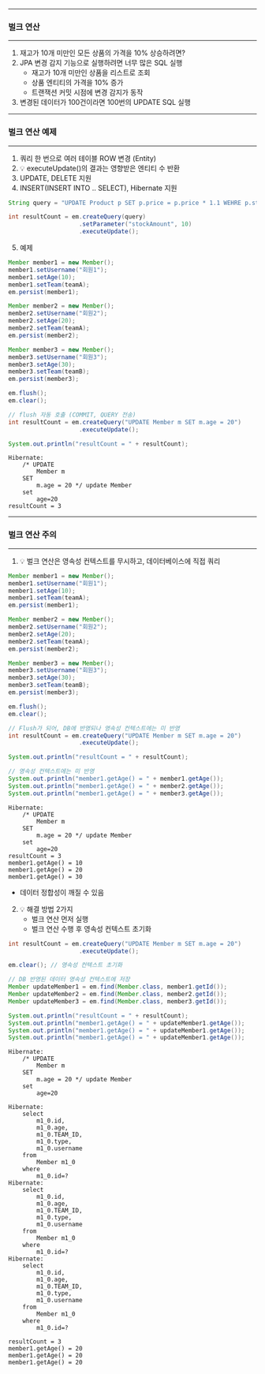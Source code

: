 -----
### 벌크 연산
-----
1. 재고가 10개 미만인 모든 상품의 가격을 10% 상승하려면?
2. JPA 변경 감지 기능으로 실행하려면 너무 많은 SQL 실행
   - 재고가 10개 미만인 상품을 리스트로 조회
   - 상품 엔티티의 가격을 10% 증가
   - 트랜잭션 커밋 시점에 변경 감지가 동작
3. 변경된 데이터가 100건이라면 100번의 UPDATE SQL 실행

-----
### 벌크 연산 예제
-----
1. 쿼리 한 번으로 여러 테이블 ROW 변경 (Entity)
2. 💡 executeUpdate()의 결과는 영향받은 엔티티 수 반환
3. UPDATE, DELETE 지원
4. INSERT(INSERT INTO .. SELECT), Hibernate 지원
```java
String query = "UPDATE Product p SET p.price = p.price * 1.1 WEHRE p.stockAmount < :stockAmount";

int resultCount = em.createQuery(query)
                    .setParameter("stockAmount", 10)
                    .executeUpdate();
```

5. 예제
```java
Member member1 = new Member();
member1.setUsername("회원1");
member1.setAge(10);
member1.setTeam(teamA);
em.persist(member1);

Member member2 = new Member();
member2.setUsername("회원2");
member2.setAge(20);
member2.setTeam(teamA);
em.persist(member2);

Member member3 = new Member();
member3.setUsername("회원3");
member3.setAge(30);
member3.setTeam(teamB);
em.persist(member3);

em.flush();
em.clear();

// flush 자동 호출 (COMMIT, QUERY 전송)
int resultCount = em.createQuery("UPDATE Member m SET m.age = 20")
                    .executeUpdate();

System.out.println("resultCount = " + resultCount);
```
```
Hibernate: 
    /* UPDATE
        Member m 
    SET
        m.age = 20 */ update Member 
    set
        age=20
resultCount = 3
```

-----
### 벌크 연산 주의
-----
1. 💡 벌크 연산은 영속성 컨텍스트를 무시하고, 데이터베이스에 직접 쿼리
```java
Member member1 = new Member();
member1.setUsername("회원1");
member1.setAge(10);
member1.setTeam(teamA);
em.persist(member1);

Member member2 = new Member();
member2.setUsername("회원2");
member2.setAge(20);
member2.setTeam(teamA);
em.persist(member2);

Member member3 = new Member();
member3.setUsername("회원3");
member3.setAge(30);
member3.setTeam(teamB);
em.persist(member3);

em.flush();
em.clear();

// Flush가 되어, DB에 반영되나 영속성 컨텍스트에는 미 반영
int resultCount = em.createQuery("UPDATE Member m SET m.age = 20")
                    .executeUpdate();

System.out.println("resultCount = " + resultCount);

// 영속성 컨텍스트에는 미 반영
System.out.println("member1.getAge() = " + member1.getAge());
System.out.println("member1.getAge() = " + member2.getAge());
System.out.println("member1.getAge() = " + member3.getAge());
```
```
Hibernate: 
    /* UPDATE
        Member m 
    SET
        m.age = 20 */ update Member 
    set
        age=20
resultCount = 3
member1.getAge() = 10
member1.getAge() = 20
member1.getAge() = 30
```
   - 데이터 정합성이 깨질 수 있음

2. 💡 해결 방법 2가지
   - 벌크 연산 먼저 실행
   - 벌크 연산 수행 후 영속성 컨텍스트 초기화
```java
int resultCount = em.createQuery("UPDATE Member m SET m.age = 20")
                    .executeUpdate();

em.clear(); // 영속성 컨텍스트 초기화

// DB 반영된 데이터 영속성 컨텍스트에 저장
Member updateMember1 = em.find(Member.class, member1.getId());
Member updateMember2 = em.find(Member.class, member2.getId());
Member updateMember3 = em.find(Member.class, member3.getId());

System.out.println("resultCount = " + resultCount);
System.out.println("member1.getAge() = " + updateMember1.getAge());
System.out.println("member1.getAge() = " + updateMember1.getAge());
System.out.println("member1.getAge() = " + updateMember1.getAge());
```
```
Hibernate: 
    /* UPDATE
        Member m 
    SET
        m.age = 20 */ update Member 
    set
        age=20

Hibernate: 
    select
        m1_0.id,
        m1_0.age,
        m1_0.TEAM_ID,
        m1_0.type,
        m1_0.username 
    from
        Member m1_0 
    where
        m1_0.id=?
Hibernate: 
    select
        m1_0.id,
        m1_0.age,
        m1_0.TEAM_ID,
        m1_0.type,
        m1_0.username 
    from
        Member m1_0 
    where
        m1_0.id=?
Hibernate: 
    select
        m1_0.id,
        m1_0.age,
        m1_0.TEAM_ID,
        m1_0.type,
        m1_0.username 
    from
        Member m1_0 
    where
        m1_0.id=?

resultCount = 3
member1.getAge() = 20
member1.getAge() = 20
member1.getAge() = 20
```
